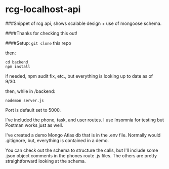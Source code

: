 # rcg-localhost-api
###Snippet of rcg api, shows scalable design + use of mongoose schema.

####Thanks for checking this out!

####Setup:
``` git clone ``` this repo

then:
```
cd backend
npm install
```

if needed, npm audit fix, etc., but everything is looking up to date as of 9/30.

then, while in /backend:
```
nodemon server.js
```

Port is default set to 5000.

I've included the phone, task, and user routes. I use Insomnia for testing but Postman works just as well.

I've created a demo Mongo Atlas db that is in the .env file. Normally would .gitignore, but, everything is contained in a demo.

You can check out the schema to structure the calls, but I'll include some .json object comments in the phones route .js files. The others are pretty straightforward looking at the schema.
